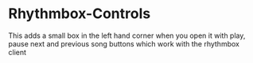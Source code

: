 # Rhythmbox-Controls

This adds a small box in the left hand corner when you open it with play, pause
next and previous song buttons which work with the rhythmbox client
